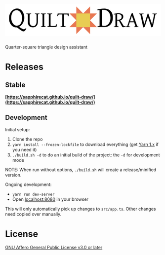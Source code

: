 <h1><picture>
    <source media="(prefers-color-scheme: dark)" srcset="src/logo-dk.svg">
    <img alt="Quilt Draw" src="src/logo.svg">
</picture></h1>

Quarter-square triangle design assistant

# Releases

## Stable

**[https://sapphirecat.github.io/quilt-draw/](https://sapphirecat.github.io/quilt-draw/)**

## Development

Initial setup:

1. Clone the repo
2. `yarn install --frozen-lockfile` to download everything
   (get [Yarn 1.x](https://classic.yarnpkg.com/) if you need it)
3. `./build.sh -d` to do an initial build of the project:
   the `-d` for development mode

NOTE: When run without options, `./build.sh` will create a release/minified
version.

Ongoing development:

* `yarn run dev-server`
* Open [localhost:8080](http://localhost:8080/) in your browser

This will only automatically pick up changes to `src/app.ts`.  Other changes
need copied over manually.

# License

[GNU Affero General Public License v3.0 or later](https://spdx.org/licenses/AGPL-3.0-or-later.html#licenseText)
